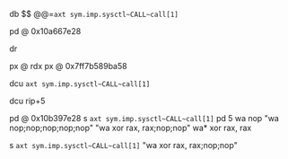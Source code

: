 
db $$ @@=`axt sym.imp.sysctl~CALL~call[1]`

pd @ 0x10a667e28

dr

px @ rdx
px @ 0x7ff7b589ba58

dcu `axt sym.imp.sysctl~CALL~call[1]`

dcu rip+5

pd @ 0x10b397e28
s `axt sym.imp.sysctl~CALL~call[1]`
pd 5
wa nop
"wa nop;nop;nop;nop;nop"
"wa xor rax, rax;nop;nop"
wa* xor rax, rax

s `axt sym.imp.sysctl~CALL~call[1]`
"wa xor rax, rax;nop;nop"
